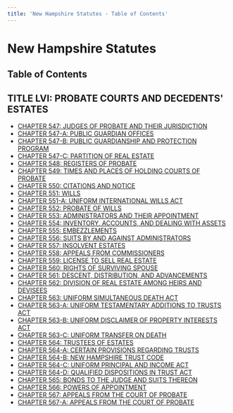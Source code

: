 ```yaml
---
title: 'New Hampshire Statutes - Table of Contents'
---
```


New Hampshire Statutes
======================

Table of Contents
-----------------

TITLE LVI: PROBATE COURTS AND DECEDENTS' ESTATES
------------------------------------------------

-   [CHAPTER 547: JUDGES OF PROBATE AND THEIR JURISDICTION](547.html)
-   [CHAPTER 547-A: PUBLIC GUARDIAN OFFICES](547-A.html)
-   [CHAPTER 547-B: PUBLIC GUARDIANSHIP AND PROTECTION
    PROGRAM](547-B.html)
-   [CHAPTER 547-C: PARTITION OF REAL ESTATE](547-C.html)
-   [CHAPTER 548: REGISTERS OF PROBATE](548.html)
-   [CHAPTER 549: TIMES AND PLACES OF HOLDING COURTS OF
    PROBATE](549.html)
-   [CHAPTER 550: CITATIONS AND NOTICE](550.html)
-   [CHAPTER 551: WILLS](551.html)
-   [CHAPTER 551-A: UNIFORM INTERNATIONAL WILLS ACT](551-A.html)
-   [CHAPTER 552: PROBATE OF WILLS](552.html)
-   [CHAPTER 553: ADMINISTRATORS AND THEIR APPOINTMENT](553.html)
-   [CHAPTER 554: INVENTORY, ACCOUNTS, AND DEALING WITH ASSETS](554.html)
-   [CHAPTER 555: EMBEZZLEMENTS](555.html)
-   [CHAPTER 556: SUITS BY AND AGAINST ADMINISTRATORS](556.html)
-   [CHAPTER 557: INSOLVENT ESTATES](557.html)
-   [CHAPTER 558: APPEALS FROM COMMISSIONERS](558.html)
-   [CHAPTER 559: LICENSE TO SELL REAL ESTATE](559.html)
-   [CHAPTER 560: RIGHTS OF SURVIVING SPOUSE](560.html)
-   [CHAPTER 561: DESCENT, DISTRIBUTION, AND ADVANCEMENTS](561.html)
-   [CHAPTER 562: DIVISION OF REAL ESTATE AMONG HEIRS AND
    DEVISEES](562.html)
-   [CHAPTER 563: UNIFORM SIMULTANEOUS DEATH ACT](563.html)
-   [CHAPTER 563-A: UNIFORM TESTAMENTARY ADDITIONS TO TRUSTS
    ACT](563-A.html)
-   [CHAPTER 563-B: UNIFORM DISCLAIMER OF PROPERTY INTERESTS
    ACT](563-B.html)
-   [CHAPTER 563-C: UNIFORM TRANSFER ON DEATH](563-C.html)
-   [CHAPTER 564: TRUSTEES OF ESTATES](564.html)
-   [CHAPTER 564-A: CERTAIN PROVISIONS REGARDING TRUSTS](564-A.html)
-   [CHAPTER 564-B: NEW HAMPSHIRE TRUST CODE](564-B.html)
-   [CHAPTER 564-C: UNIFORM PRINCIPAL AND INCOME ACT](564-C.html)
-   [CHAPTER 564-D: QUALIFIED DISPOSITIONS IN TRUST ACT](564-D.html)
-   [CHAPTER 565: BONDS TO THE JUDGE AND SUITS THEREON](565.html)
-   [CHAPTER 566: POWERS OF APPOINTMENT](566.html)
-   [CHAPTER 567: APPEALS FROM THE COURT OF PROBATE](567.html)
-   [CHAPTER 567-A: APPEALS FROM THE COURT OF PROBATE](567-A.html)
